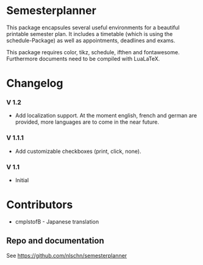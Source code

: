 # Semesterplanner

This package encapsules several useful environments for a beautiful printable semester plan. 
It includes a timetable (which is using the schedule-Package) as well as appointments, deadlines and exams.

This package requires color, tikz, schedule, ifthen and fontawesome. Furthermore documents need to be compiled with LuaLaTeX.

# Changelog

### V 1.2
- Add localization support. At the moment english, french and german are provided, more languages are to come in the near future.

### V 1.1.1
- Add customizable checkboxes (print, click, none).

### V 1.1
- Initial


# Contributors
- cmplstofB - Japanese translation

## Repo and documentation
See https://github.com/nlschn/semesterplanner

